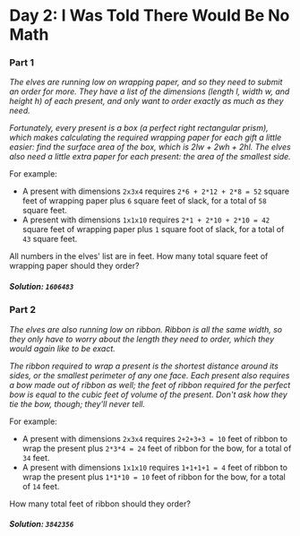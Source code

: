 # Day 2: I Was Told There Would Be No Math

### Part 1

_The elves are running low on wrapping paper, and so they need to submit
an order for more. They have a list of the dimensions (length l, width w,
and height h) of each present, and only want to order exactly as much as 
they need._

_Fortunately, every present is a box (a perfect right rectangular prism), 
which makes calculating the required wrapping paper for each gift a little 
easier: find the surface area of the box, which is 2*l*w + 2*w*h + 2*h*l. 
The elves also need a little extra paper for each present: the area of the 
smallest side._

For example:

- A present with dimensions `2x3x4` requires `2*6 + 2*12 + 2*8 = 52` square 
    feet of wrapping paper plus `6` square feet of slack, for a total of 
    `58` square feet.
- A present with dimensions `1x1x10` requires `2*1 + 2*10 + 2*10 = 42` 
    square feet of wrapping paper plus `1` square foot of slack, for a total 
    of `43` square feet.

All numbers in the elves' list are in feet. How many total square feet of 
wrapping paper should they order?

##### Solution: `1606483`

### Part 2

_The elves are also running low on ribbon. Ribbon is all the same width, 
so they only have to worry about the length they need to order, which they 
would again like to be exact._

_The ribbon required to wrap a present is the shortest distance around its 
sides, or the smallest perimeter of any one face. Each present also requires 
a bow made out of ribbon as well; the feet of ribbon required for the perfect
bow is equal to the cubic feet of volume of the present. Don't ask how they 
tie the bow, though; they'll never tell._

For example:

- A present with dimensions `2x3x4` requires `2+2+3+3 = 10` feet of ribbon 
    to wrap the present plus `2*3*4 = 24` feet of ribbon for the bow, for a 
    total of `34` feet.
- A present with dimensions `1x1x10` requires `1+1+1+1 = 4` feet of ribbon 
    to wrap the present plus `1*1*10 = 10` feet of ribbon for the bow, for a 
    total of `14` feet.

How many total feet of ribbon should they order?

##### Solution: `3842356`